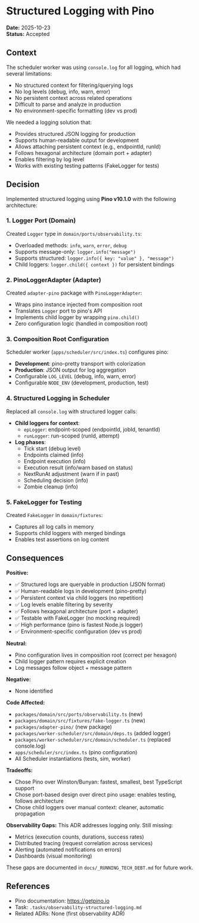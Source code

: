 # Structured Logging with Pino

**Date:** 2025-10-23  
**Status:** Accepted

## Context

The scheduler worker was using `console.log` for all logging, which had several limitations:
- No structured context for filtering/querying logs
- No log levels (debug, info, warn, error)
- No persistent context across related operations
- Difficult to parse and analyze in production
- No environment-specific formatting (dev vs prod)

We needed a logging solution that:
- Provides structured JSON logging for production
- Supports human-readable output for development
- Allows attaching persistent context (e.g., endpointId, runId)
- Follows hexagonal architecture (domain port + adapter)
- Enables filtering by log level
- Works with existing testing patterns (FakeLogger for tests)

## Decision

Implemented structured logging using **Pino v10.1.0** with the following architecture:

### 1. Logger Port (Domain)
Created `Logger` type in `domain/ports/observability.ts`:
- Overloaded methods: `info`, `warn`, `error`, `debug`
- Supports message-only: `logger.info("message")`
- Supports structured: `logger.info({ key: "value" }, "message")`
- Child loggers: `logger.child({ context })` for persistent bindings

### 2. PinoLoggerAdapter (Adapter)
Created `adapter-pino` package with `PinoLoggerAdapter`:
- Wraps pino instance injected from composition root
- Translates `Logger` port to pino's API
- Implements child logger by wrapping `pino.child()`
- Zero configuration logic (handled in composition root)

### 3. Composition Root Configuration
Scheduler worker (`apps/scheduler/src/index.ts`) configures pino:
- **Development**: pino-pretty transport with colorization
- **Production**: JSON output for log aggregation
- Configurable `LOG_LEVEL` (debug, info, warn, error)
- Configurable `NODE_ENV` (development, production, test)

### 4. Structured Logging in Scheduler
Replaced all `console.log` with structured logger calls:
- **Child loggers for context**:
  - `epLogger`: endpoint-scoped (endpointId, jobId, tenantId)
  - `runLogger`: run-scoped (runId, attempt)
- **Log phases**:
  - Tick start (debug level)
  - Endpoints claimed (info)
  - Endpoint execution (info)
  - Execution result (info/warn based on status)
  - NextRunAt adjustment (warn if in past)
  - Scheduling decision (info)
  - Zombie cleanup (info)

### 5. FakeLogger for Testing
Created `FakeLogger` in `domain/fixtures`:
- Captures all log calls in memory
- Supports child loggers with merged bindings
- Enables test assertions on log content

## Consequences

**Positive:**
- ✅ Structured logs are queryable in production (JSON format)
- ✅ Human-readable logs in development (pino-pretty)
- ✅ Persistent context via child loggers (no repetition)
- ✅ Log levels enable filtering by severity
- ✅ Follows hexagonal architecture (port + adapter)
- ✅ Testable with FakeLogger (no mocking required)
- ✅ High performance (pino is fastest Node.js logger)
- ✅ Environment-specific configuration (dev vs prod)

**Neutral:**
- Pino configuration lives in composition root (correct per hexagon)
- Child logger pattern requires explicit creation
- Log messages follow object + message pattern

**Negative:**
- None identified

**Code Affected:**
- `packages/domain/src/ports/observability.ts` (new)
- `packages/domain/src/fixtures/fake-logger.ts` (new)
- `packages/adapter-pino/` (new package)
- `packages/worker-scheduler/src/domain/deps.ts` (added logger)
- `packages/worker-scheduler/src/domain/scheduler.ts` (replaced console.log)
- `apps/scheduler/src/index.ts` (pino configuration)
- All Scheduler instantiations (tests, sim, worker)

**Tradeoffs:**
- Chose Pino over Winston/Bunyan: fastest, smallest, best TypeScript support
- Chose port-based design over direct pino usage: enables testing, follows architecture
- Chose child loggers over manual context: cleaner, automatic propagation

**Observability Gaps:**
This ADR addresses logging only. Still missing:
- Metrics (execution counts, durations, success rates)
- Distributed tracing (request correlation across services)
- Alerting (automated notifications on errors)
- Dashboards (visual monitoring)

These gaps are documented in `docs/_RUNNING_TECH_DEBT.md` for future work.

## References

- Pino documentation: https://getpino.io
- Task: `.tasks/observability-structured-logging.md`
- Related ADRs: None (first observability ADR)
